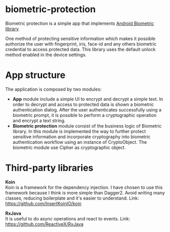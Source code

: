 # biometric-protection

Biometric protection is a simple app that implements [Android Biometric library](https://developer.android.com/jetpack/androidx/releases/biometric).

One method of protecting sensitive information which makes it possible authorize the user with fingerprint, iris, face-id and any others biometric credential to access protected data.
This library uses the default unlock method enabled in the device settings.

# App structure
The application is composed by two modules:
- **App** module include a simple UI to encrypt and decrypt a simple text. In order to decrypt and access to protected data is shown a biometric authentication dialog. After the user authenticates successfully using a biometric prompt, it is possible to perform a cryptographic operation and encrypt a text string.
- **Biometric protection** module consist of the business logic of Biometric library. In this module is implemented the way to further protect sensitive information and incorporate cryptography into biometric authentication workflow using an instance of CryptoObject. The biometric module use Cipher as cryptographic object.

# Third-party libraries
**Koin**  
Koin is a framework for the dependency injection. I have chosen to use this framework because I think is more simple than Dagger2. Avoid writing many classes, reducing boilerplate and it's easier to understand.
Link: https://github.com/InsertKoinIO/koin

**RxJava**  
It is useful to do async operations and react to events.
Link: https://github.com/ReactiveX/RxJava